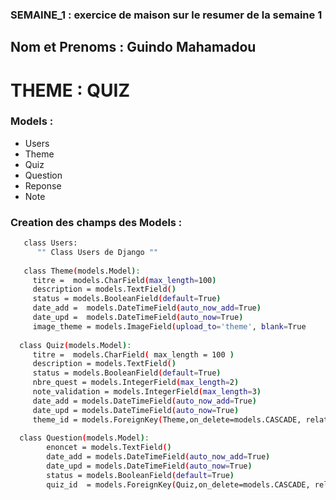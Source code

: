 ### SEMAINE_1 : exercice de maison sur le resumer de la semaine 1
## Nom et Prenoms : Guindo Mahamadou
# THEME : QUIZ

### Models :
   * Users
   * Theme
   * Quiz
   * Question
   * Reponse
   * Note
   
### Creation des champs des Models :
```bash
   class Users:
      "" Class Users de Django ""
   
   class Theme(models.Model):
     titre =  models.CharField(max_length=100)
     description = models.TextField()
     status = models.BooleanField(default=True)
     date_add =  models.DateTimeField(auto_now_add=True)
     date_upd =  models.DateTimeField(auto_now=True)
     image_theme = models.ImageField(upload_to='theme', blank=True
     
  class Quiz(models.Model):
     titre =  models.CharField( max_length = 100 )
     description = models.TextField()
     status = models.BooleanField(default=True)
     nbre_quest = models.IntegerField(max_length=2)
     note_validation = models.IntegerField(max_length=3)
     date_add = models.DateTimeField(auto_now_add=True)
     date_upd = models.DateTimeField(auto_now=True)
     theme_id = models.ForeignKey(Theme,on_delete=models.CASCADE, related_name="theme_du_quiz")
     
  class Question(models.Model):
        enoncet = models.TextField()
        date_add = models.DateTimeField(auto_now_add=True)
        date_upd = models.DateTimeField(auto_now=True)
        status = models.BooleanField(default=True)
        quiz_id  = models.ForeignKey(Quiz,on_delete=models.CASCADE, related_name="question_du_quiz")
     
        
     
     





```









